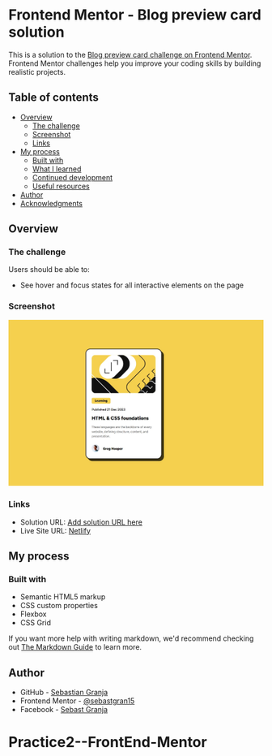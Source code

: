 # Frontend Mentor - Blog preview card solution

This is a solution to the [Blog preview card challenge on Frontend Mentor](https://www.frontendmentor.io/challenges/blog-preview-card-ckPaj01IcS). Frontend Mentor challenges help you improve your coding skills by building realistic projects. 

## Table of contents

- [Overview](#overview)
  - [The challenge](#the-challenge)
  - [Screenshot](#screenshot)
  - [Links](#links)
- [My process](#my-process)
  - [Built with](#built-with)
  - [What I learned](#what-i-learned)
  - [Continued development](#continued-development)
  - [Useful resources](#useful-resources)
- [Author](#author)
- [Acknowledgments](#acknowledgments)

## Overview

### The challenge

Users should be able to:

- See hover and focus states for all interactive elements on the page

### Screenshot

![Captura de Pantalla](/design/Captura%20de%20pantalla%202024-07-10%20160551.jpg)


### Links

- Solution URL: [Add solution URL here](https://your-solution-url.com)
- Live Site URL: [Netlify](https://practice2-frontendmentor.netlify.app/)

## My process

### Built with

- Semantic HTML5 markup
- CSS custom properties
- Flexbox
- CSS Grid


If you want more help with writing markdown, we'd recommend checking out [The Markdown Guide](https://www.markdownguide.org/) to learn more.


## Author

- GitHub - [Sebastian Granja](https://github.com/sebastgran15)
- Frontend Mentor - [@sebastgran15](https://www.frontendmentor.io/profile/sebastgran15)
- Facebook - [Sebast Granja](https://www.facebook.com/jose.guachangamez/)


# Practice2--FrontEnd-Mentor
